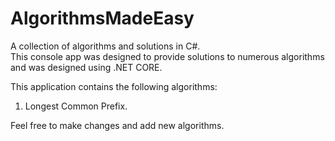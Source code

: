# AlgorithmsMadeEasy
A collection of algorithms and solutions in C#.  
This console app was designed to provide solutions to numerous algorithms and was designed using .NET CORE.

This application contains the following algorithms:
1. Longest Common Prefix.

Feel free to make changes and add new algorithms.
